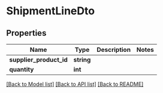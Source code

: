 # ShipmentLineDto

## Properties
Name | Type | Description | Notes
------------ | ------------- | ------------- | -------------
**supplier_product_id** | **string** |  | 
**quantity** | **int** |  | 

[[Back to Model list]](../../README.md#documentation-for-models) [[Back to API list]](../../README.md#documentation-for-api-endpoints) [[Back to README]](../../README.md)

